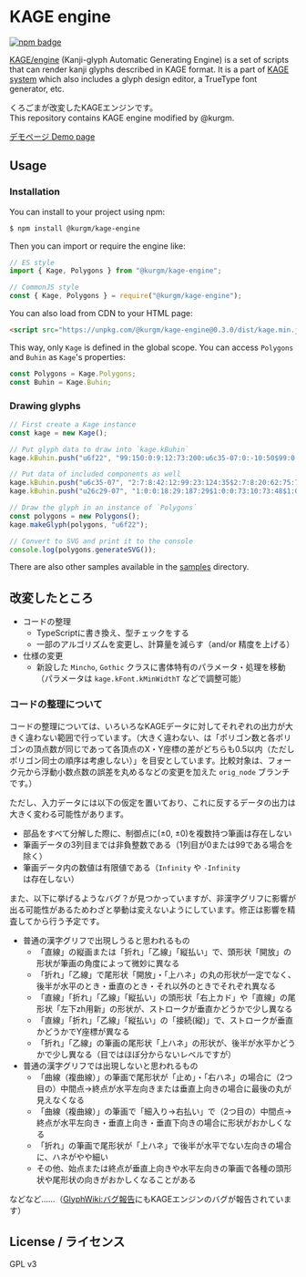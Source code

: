 # KAGE engine

[![npm badge](https://img.shields.io/npm/v/@kurgm/kage-engine)](https://www.npmjs.com/package/@kurgm/kage-engine)

[KAGE/engine](http://fonts.jp/engine.html) (Kanji-glyph Automatic Generating Engine) is a set of scripts that can render kanji glyphs described in KAGE format.
It is a part of [KAGE system](http://fonts.jp/kage.html) which also includes a glyph design editor, a TrueType font generator, etc.

くろごまが改変したKAGEエンジンです。  
This repository contains KAGE engine modified by @kurgm. 

[デモページ Demo page](https://kurgm.github.io/kage-engine/)

## Usage

### Installation

You can install to your project using npm:
```sh
$ npm install @kurgm/kage-engine
```
Then you can import or require the engine like:
```js
// ES style
import { Kage, Polygons } from "@kurgm/kage-engine";

// CommonJS style
const { Kage, Polygons } = require("@kurgm/kage-engine");
```

You can also load from CDN to your HTML page:
```html
<script src="https://unpkg.com/@kurgm/kage-engine@0.3.0/dist/kage.min.js"></script>
```
This way, only `Kage` is defined in the global scope. You can access `Polygons` and `Buhin` as `Kage`'s properties:
```js
const Polygons = Kage.Polygons;
const Buhin = Kage.Buhin;
```

### Drawing glyphs

```js
// First create a Kage instance
const kage = new Kage();

// Put glyph data to draw into `kage.kBuhin`
kage.kBuhin.push("u6f22", "99:150:0:9:12:73:200:u6c35-07:0:-10:50$99:0:0:54:10:190:199:u26c29-07");

// Put data of included components as well
kage.kBuhin.push("u6c35-07", "2:7:8:42:12:99:23:124:35$2:7:8:20:62:75:71:97:85$2:7:8:12:123:90:151:81:188$2:2:7:63:144:109:118:188:51");
kage.kBuhin.push("u26c29-07", "1:0:0:18:29:187:29$1:0:0:73:10:73:48$1:0:0:132:10:132:48$1:12:13:44:59:44:87$1:2:2:44:59:163:59$1:22:23:163:59:163:87$1:2:2:44:87:163:87$1:0:0:32:116:176:116$1:0:0:21:137:190:137$7:32:7:102:59:102:123:102:176:10:190$2:7:0:105:137:126:169:181:182");

// Draw the glyph in an instance of `Polygons`
const polygons = new Polygons();
kage.makeGlyph(polygons, "u6f22");

// Convert to SVG and print it to the console
console.log(polygons.generateSVG());
```

There are also other samples available in the [samples](samples/) directory.

## 改変したところ

- コードの整理
  - TypeScriptに書き換え、型チェックをする
  - 一部のアルゴリズムを変更し、計算量を減らす（and/or 精度を上げる）
- 仕様の変更
  - 新設した `Mincho`, `Gothic` クラスに書体特有のパラメータ・処理を移動（パラメータは `kage.kFont.kMinWidthT` などで調整可能）

### コードの整理について

コードの整理については、いろいろなKAGEデータに対してそれぞれの出力が大きく違わない範囲で行っています。（大きく違わない、は「ポリゴン数と各ポリゴンの頂点数が同じであって各頂点のX・Y座標の差がどちらも0.5以内（ただしポリゴン同士の順序は考慮しない）」を目安としています。比較対象は、フォーク元から浮動小数点数の誤差を丸めるなどの変更を加えた `orig_node` ブランチです。）

ただし、入力データには以下の仮定を置いており、これに反するデータの出力は大きく変わる可能性があります。

- 部品をすべて分解した際に、制御点に(±0, ±0)を複数持つ筆画は存在しない
- 筆画データの3列目までは非負整数である（1列目が0または99である場合を除く）
- 筆画データ内の数値は有限値である（`Infinity` や `-Infinity` は存在しない）

また、以下に挙げるようなバグ？が見つかっていますが、非漢字グリフに影響が出る可能性があるためわざと挙動は変えないようにしています。修正は影響を精査してから行う予定です。

- 普通の漢字グリフで出現しうると思われるもの
  - 「直線」の縦画または「折れ」「乙線」「縦払い」で、頭形状「開放」の形状が筆画の角度によって微妙に異なる
  - 「折れ」「乙線」で尾形状「開放」・「上ハネ」の丸の形状が一定でなく、後半が水平のとき・垂直のとき・それ以外のときでそれぞれ異なる
  - 「直線」「折れ」「乙線」「縦払い」の頭形状「右上カド」や「直線」の尾形状「左下zh用新」の形状が、ストロークが垂直かどうかで少し異なる
  - 「直線」「折れ」「乙線」「縦払い」の「接続(縦)」で、ストロークが垂直かどうかでY座標が異なる
  - 「折れ」「乙線」の筆画の尾形状「上ハネ」の形状が、後半が水平かどうかで少し異なる（目ではほぼ分からないレベルですが）
- 普通の漢字グリフでは出現しないと思われるもの
  - 「曲線（複曲線）」の筆画で尾形状が「止め」・「右ハネ」の場合に（2つ目の）中間点→終点が水平左向きまたは垂直上向きの場合に最後の丸が見えなくなる
  - 「曲線（複曲線）」の筆画で「細入り→右払い」で（2つ目の）中間点→終点が水平左向き・垂直上向き・垂直下向きの場合に形状がおかしくなる
  - 「折れ」の筆画で尾形状が「上ハネ」で後半が水平でない左向きの場合に、ハネがやや細い
  - その他、始点または終点が垂直上向きや水平左向きの筆画で各種の頭形状や尾形状の向きがおかしくなることがある

などなど……（[GlyphWiki:バグ報告](http://glyphwiki.org/wiki/GlyphWiki:%E3%83%90%E3%82%B0%E5%A0%B1%E5%91%8A)にもKAGEエンジンのバグが報告されています）

## License / ライセンス

GPL v3
